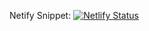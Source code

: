 Netify Snippet:
  [![Netlify Status](https://api.netlify.com/api/v1/badges/3461a901-e4d8-4fe4-8cf3-9b4159cf6a0f/deploy-status)](https://app.netlify.com/sites/webastro-sites-interface/deploys)
